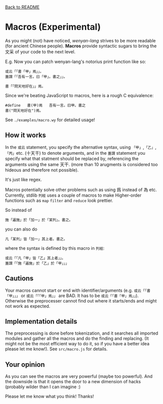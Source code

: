 [Back to README](../README.md)

# Macros (Experimental)

As you might (not) have noticed, *wenyan-lang* strives to be more readable (for ancient Chinese people). **Macros** provide syntactic sugars to bring the 文采 of your code to the next level.

E.g. Now you can patch wenyan-lang's notorius print function like so:

```
或云「「書「甲」焉」」。
蓋謂「「吾有一言。曰「甲」。書之」」。

書「「問天地好在」」焉。
```

Since we're beating JavaScript to macros, here is a rough C equivalence:

```
#define   書(甲)焉   吾有一言。曰甲。書之
書("問天地好在")焉。
```

See `./examples/macro.wy` for detailed usage!

## How it works

In the `或云` statement, you specify the alternative syntax, using `「甲」`,`「乙」`,`「丙」`etc. (十天干) to denote arguments, and in the `蓋謂` statement you specify what that statment should be replaced by, referencing the arguments using the same 天干. (more than 10 arugments is considered too hideous and therefore not possible).

It's just like regex.

Macros potentially solve other problems such as using 爲 instead of 為 etc. Currently, stdlib `列經` uses a couple of macros to make Higher-order functions such as `map` `filter` and `reduce` look prettier.

So instead of

```
施「遍施」於「加一」於「某列」。書之。
```

you can also do

```
凡「某列」皆「加一」其上者。書之。

```

where the syntax is defined by this macro in `列經`:

```
或云「「凡「甲」皆「乙」其上者」」。
蓋謂「「施「遍施」於「乙」於「甲」」」
```

## Cautions

Your macros cannot start or end with identifier/arguments (e.g. `或云「「書「甲」」」` or `或云「「「甲」焉」」` are BAD. It has to be `或云「「書「甲」焉」」`). Otherwise the preprocesser cannot find out where it starts/ends and might not work as expected. 


## Implementation details

The preprocessing is done before tokenization, and it searches all imported modules and gather all the macros and do the finding and replacing. (It might not be the most efficient way to do it, so if you have a better idea please let me know!). See `src/macro.js` for details.

## Your opinion

As you can see the macros are very powerful (maybe too powerful). And the downside is that it opens the door to a new dimension of hacks (probably wilder than I can imagine :) 

Please let me know what you think! Thanks!